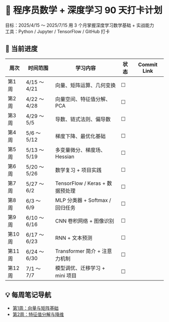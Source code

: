# 🧠 程序员数学 + 深度学习 90 天打卡计划

目标：2025/4/15 ～ 2025/7/15 用 3 个月掌握深度学习数学基础 + 实战能力  
工具：Python / Jupyter / TensorFlow / GitHub 打卡

## 📌 当前进度

| 周次 | 时间范围       | 学习内容                           | 状态 | Commit Link |
|------|----------------|------------------------------------|------|--------------|
| 第1周 | 4/15 ～ 4/21   | 向量、矩阵运算、几何变换             | ☐    |              |
| 第2周 | 4/22 ～ 4/28   | 向量空间、特征值分解、PCA           | ☐    |              |
| 第3周 | 4/29 ～ 5/5    | 导数、链式法则、偏导数              | ☐    |              |
| 第4周 | 5/6 ～ 5/12    | 梯度下降、最优化基础                | ☐    |              |
| 第5周 | 5/13 ～ 5/19   | 多变量微分、梯度场、Hessian         | ☐    |              |
| 第6周 | 5/20 ～ 5/26   | 数学复习 + 项目实践                  | ☐    |              |
| 第7周 | 5/27 ～ 6/2    | TensorFlow / Keras + 数据预处理     | ☐    |              |
| 第8周 | 6/3 ～ 6/9     | MLP 分类器 + Softmax / 回归任务      | ☐    |              |
| 第9周 | 6/10 ～ 6/16   | CNN 卷积网络 + 图像识别              | ☐    |              |
| 第10周| 6/17 ～ 6/23   | RNN + 文本预测                       | ☐    |              |
| 第11周| 6/24 ～ 6/30   | Transformer 简介 + 注意力机制         | ☐    |              |
| 第12周| 7/1 ～ 7/7     | 模型调优、迁移学习 + mini 项目      | ☐    |              |

## 💡 每周笔记导航
- [第1周：向量与矩阵基础](./week01/notes.md)
- [第2周：特征值分解与降维](./week02/notes.md)
